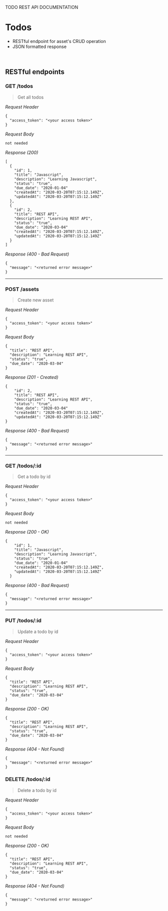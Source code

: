 TODO REST API DOCUMENTATION

# Todos
* RESTful endpoint for asset's CRUD operation
* JSON formatted response

&nbsp;

## RESTful endpoints
### GET /todos

> Get all todos

_Request Header_
```
{
  "access_token": "<your access token>"
}
```

_Request Body_
```
not needed
```

_Response (200)_
```
[
  {
    "id": 1,
    "title": "Javascript",
    "description": "Learning Javascript",
    "status": "true",
    "due_date": "2020-01-04"
    "createdAt": "2020-03-20T07:15:12.149Z",
    "updatedAt": "2020-03-20T07:15:12.149Z"
  },
  {
    "id": 2,
    "title": "REST API",
    "description": "Learning REST API",
    "status": "true",
    "due_date": "2020-03-04"
    "createdAt": "2020-03-20T07:15:12.149Z",
    "updatedAt": "2020-03-20T07:15:12.149Z"
  }
]
```

_Response (400 - Bad Request)_
```
{
  "message": "<returned error message>"
}
```
---
### POST /assets

> Create new asset

_Request Header_
```
{
  "access_token": "<your access token>"
}
```

_Request Body_
```
{
  "title": "REST API",
  "description": "Learning REST API",
  "status": "true",
  "due_date": "2020-03-04"
}
```

_Response (201 - Created)_
```
{
    "id": 2,
    "title": "REST API",
    "description": "Learning REST API",
    "status": "true",
    "due_date": "2020-03-04"
    "createdAt": "2020-03-20T07:15:12.149Z",
    "updatedAt": "2020-03-20T07:15:12.149Z"
}
```

_Response (400 - Bad Request)_
```
{
  "message": "<returned error message>"
}
```

---
### GET /todos/:id

> Get a todo by id

_Request Header_
```
{
  "access_token": "<your access token>"
}
```

_Request Body_
```
not needed
```

_Response (200 - OK)_
```
{
    "id": 1,
    "title": "Javascript",
    "description": "Learning Javascript",
    "status": "true",
    "due_date": "2020-01-04"
    "createdAt": "2020-03-20T07:15:12.149Z",
    "updatedAt": "2020-03-20T07:15:12.149Z"
  }
```

_Response (400 - Bad Request)_
```
{
  "message": "<returned error message>"
}
```

---
### PUT /todos/:id

> Update a todo by id

_Request Header_
```
{
  "access_token": "<your access token>"
}
```

_Request Body_
```
{
  "title": "REST API",
  "description": "Learning REST API",
  "status": "true",
  "due_date": "2020-03-04"
}
```

_Response (200 - OK)_
```
{
  "title": "REST API",
  "description": "Learning REST API",
  "status": "true",
  "due_date": "2020-03-04"
}
```

_Response (404 - Not Found)_
```
{
  "message": "<returned error message>"
}
```

### DELETE /todos/:id

> Delete a todo by id

_Request Header_
```
{
  "access_token": "<your access token>"
}
```

_Request Body_
```
not needed
```

_Response (200 - OK)_
```
{
  "title": "REST API",
  "description": "Learning REST API",
  "status": "true",
  "due_date": "2020-03-04"
}
```

_Response (404 - Not Found)_
```
{
  "message": "<returned error message>"
}
```